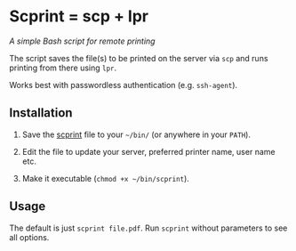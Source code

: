 
Scprint = scp + lpr
===================

_A simple Bash script for remote printing_

The script saves the file(s) to be printed on the server via `scp` 
and runs printing from there using `lpr`.

Works best with passwordless authentication (e.g. `ssh-agent`).

Installation
------------

1. Save the [scprint](https://raw.githubusercontent.com/tuetschek/scprint/master/scprint) file to your `~/bin/` (or anywhere in your `PATH`).

2. Edit the file to update your server, preferred printer name, user name etc.

3. Make it executable (`chmod +x ~/bin/scprint`).


Usage
-----

The default is just `scprint file.pdf`. Run `scprint` without parameters to see all options.
